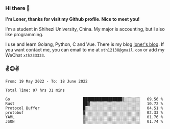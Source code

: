 ### Hi there 👋️

**I'm Loner, thanks for visit my Github profile. Nice to meet you!**

I'm a student in Shihezi University, China. My major is accounting, but I also like programming.

I use and learn Golang, Python, C and Vue. There is my blog [loner's blog](https://www.loner1024.top).  If you want contact me, you can email to me at `xth12138@gmail.com` or add my WeChat `xth233333`.

### ✌️😉✌️

<!--START_SECTION:waka-->

```text
From: 19 May 2022 - To: 18 June 2022

Total Time: 97 hrs 31 mins

Go                                █████████████████▒░░░░░░░   69.56 %
Rust                              ██▓░░░░░░░░░░░░░░░░░░░░░░   10.72 %
Protocol Buffer                   █░░░░░░░░░░░░░░░░░░░░░░░░   04.51 %
protobuf                          ▓░░░░░░░░░░░░░░░░░░░░░░░░   02.33 %
YAML                              ▒░░░░░░░░░░░░░░░░░░░░░░░░   01.76 %
JSON                              ▒░░░░░░░░░░░░░░░░░░░░░░░░   01.74 %
```

<!--END_SECTION:waka-->



